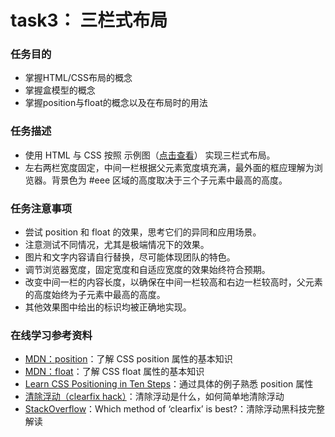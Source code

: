 # task3： 三栏式布局

### 任务目的


+	掌握HTML/CSS布局的概念
+   掌握盒模型的概念
+   掌握position与float的概念以及在布局时的用法


### 任务描述
  
+	使用 HTML 与 CSS 按照 示例图（[点击查看](http://7xrp04.com1.z0.glb.clouddn.com/task_1_3_1.png)） 实现三栏式布局。
+	左右两栏宽度固定，中间一栏根据父元素宽度填充满，最外面的框应理解为浏览器。背景色为 #eee 区域的高度取决于三个子元素中最高的高度。

 
### 任务注意事项

* 	尝试 position 和 float 的效果，思考它们的异同和应用场景。
*	注意测试不同情况，尤其是极端情况下的效果。
*	图片和文字内容请自行替换，尽可能体现团队的特色。
*	调节浏览器宽度，固定宽度和自适应宽度的效果始终符合预期。
*	改变中间一栏的内容长度，以确保在中间一栏较高和右边一栏较高时，父元素的高度始终为子元素中最高的高度。
*	其他效果图中给出的标识均被正确地实现。



### 在线学习参考资料
*	[MDN：position](https://developer.mozilla.org/zh-CN/docs/Web/CSS/position)：了解 CSS position 属性的基本知识
*   [MDN：float](https://developer.mozilla.org/zh-CN/docs/CSS/float)：了解 CSS float 属性的基本知识
*   [Learn CSS Positioning in Ten Steps](http://www.barelyfitz.com/screencast/html-training/css/positioning/)：通过具体的例子熟悉 position 属性
*   [清除浮动（clearfix hack）](http://www.barelyfitz.com/screencast/html-training/css/positioning/)：清除浮动是什么，如何简单地清除浮动
*   [StackOverflow](http://stackoverflow.com/questions/211383/what-methods-of-clearfix-can-i-use)：Which method of ‘clearfix’ is best?：清除浮动黑科技完整解读
